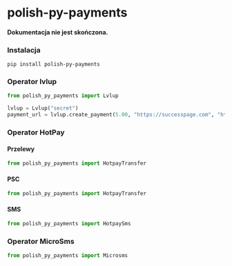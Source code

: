 # polish-py-payments

#### Dokumentacja nie jest skończona.

### Instalacja
```pip install polish-py-payments```

### Operator lvlup
```python
from polish_py_payments import Lvlup

lvlup = Lvlup("secret")
payment_url = lvlup.create_payment(5.00, "https://successpage.com", "https://webhook.com")
```

### Operator HotPay
#### Przelewy
```python
from polish_py_payments import HotpayTransfer
```
#### PSC
```python
from polish_py_payments import HotpayTransfer


```
#### SMS
```python
from polish_py_payments import HotpaySms
```

### Operator MicroSms
```python
from polish_py_payments import Microsms
```